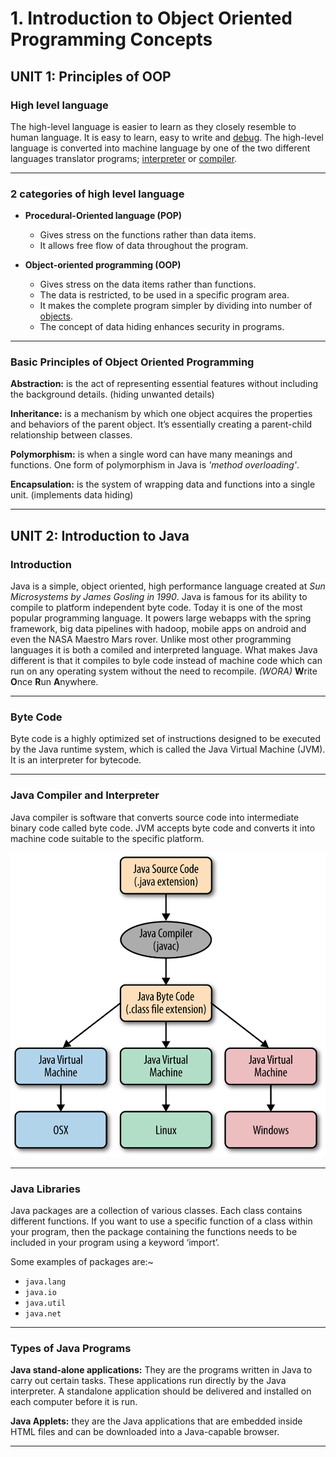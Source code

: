 # 1. Introduction to Object Oriented Programming Concepts

## UNIT 1: Principles of OOP

### High level language

The high-level language is easier to learn as they closely resemble to human language. It is easy to learn, easy to write and [debug](Dictionary.md#debugging). The high-level language is converted into machine language by one of the two different languages translator programs; [interpreter](Dictionary.md#interpreter) or [compiler](Dictionary.md#compiler).

----

### 2 categories of high level language

- **Procedural-Oriented language (POP)** 
	- Gives stress on the functions rather than data items.
	- It allows free flow of data throughout the program.

- **Object-oriented programming (OOP)**
	- Gives stress on the data items rather than functions.
	- The data is restricted, to be used in a specific program area.
	- It makes the complete program simpler by dividing into number of [objects](Dictionary.md#object).
	- The concept of data hiding enhances security in programs.

----

### Basic Principles of Object Oriented Programming

**Abstraction:** is the act of representing essential features without including the background details. (hiding
unwanted details)

**Inheritance:** is a mechanism by which one object acquires the properties and behaviors of the parent object. It’s essentially creating a parent-child relationship between classes.

**Polymorphism:** is when a single word can have many meanings and functions. One form of polymorphism in Java is _'method overloading'_.

**Encapsulation:** is the system of wrapping data and functions into a single unit. (implements data hiding)

----

## UNIT 2: Introduction to Java

### Introduction

Java is a simple, object oriented, high performance language created at _Sun Microsystems by James Gosling in 1990_. Java is famous for its ability to compile to platform independent byte code. Today it is one of the most popular programming language. It powers large webapps with the spring framework, big data pipelines with hadoop, mobile apps on android and even the NASA Maestro Mars rover. Unlike most other programming languages it is both a comiled and interpreted language. What makes Java different is that it compiles to byle code instead of machine code which can run on any operating system without the need to recompile. _(WORA)_ **W**rite **O**nce **R**un **A**nywhere.

----

### Byte Code

Byte code is a highly optimized set of instructions designed to be executed by the Java runtime system, which is called the Java Virtual Machine (JVM). It is an interpreter for bytecode.

----

### Java Compiler and Interpreter

Java compiler is software that converts source code into intermediate binary code called byte code. JVM accepts byte code and converts it into machine code suitable to the specific platform.

![Java Compilation Process](/Images/JavaCompilationProcess.png)

----

### Java Libraries
Java packages are a collection of various classes. Each class contains different functions. If you want to use a specific function of a class within your program, then the package containing the functions needs to be included in your program using a keyword ‘import’.

Some examples of packages are:~
- `java.lang` 
- `java.io`
- `java.util`
- `java.net`

----

### Types of Java Programs

**Java stand-alone applications:** They are the programs written in Java to carry out certain tasks. These applications run directly by the Java interpreter. A standalone application should be delivered and installed on each computer before it is run.

**Java Applets:** they are the Java applications that are embedded inside HTML files and can be downloaded into a Java-capable browser.

----